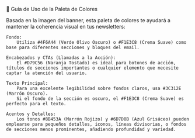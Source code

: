 🎨 Guía de Uso de la Paleta de Colores

Basada en la imagen del banner, esta paleta de colores te ayudará a mantener la coherencia visual en tus newsletters:

    Fondo:
        Utiliza #4F6A44 (Verde Olivo Oscuro) o #F1E3C8 (Crema Suave) como base para diferentes secciones y bloques del email.

    Encabezados y CTAs (Llamadas a la Acción):
        El #D79C56 (Naranja Tostado) es ideal para botones de acción, títulos de secciones importantes o cualquier elemento que necesite captar la atención del usuario.

    Texto Principal:
        Para una excelente legibilidad sobre fondos claros, usa #3C312E (Marrón Oscuro).
        Si el fondo de la sección es oscuro, el #F1E3C8 (Crema Suave) es perfecto para el texto.

    Acentos y Detalles:
        Los tonos #8B453A (Marrón Rojizo) y #6D7D8B (Azul Grisáceo) pueden emplearse para pequeños detalles, iconos, líneas divisorias, o fondos de secciones menos prominentes, añadiendo profundidad y variedad.